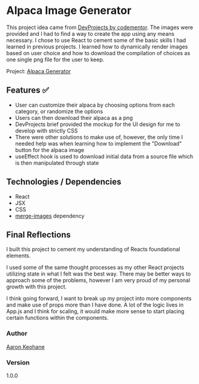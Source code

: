 # Alpaca Image Generator

This project idea came from [DevProjects by codementor](https://www.codementor.io/projects/web/alpaca-image-generator-website-ce2oc0eus8). The images were provided and I had to find a way to create the app using any means necessary. I chose to use React to cement some of the basic skills I had learned in previous projects. I learned how to dynamically render images based on user choice and how to download the compilation of choices as one single png file for the user to keep.

Project: [Alpaca Generator](https://aakeohane.github.io/alpaca-generator/)

## Features ✅

- User can customize their alpaca by choosing options from each category, or randomize the options
- Users can then download their alpaca as a png
- DevProjects brief provided the mockup for the UI design for me to develop with strictly CSS
- There were other solutions to make use of, however, the only time I needed help was when learning how to implement the "Download" button for the alpaca image
- useEffect hook is used to download initial data from a source file which is then manipulated through state

## Technologies / Dependencies

- React
- JSX
- CSS
- [merge-images](https://github.com/lukechilds/merge-images) dependency

## Final Reflections

I built this project to cement my understanding of Reacts foundational elements.

I used some of the same thought processes as my other React projects utilizing state in what I felt was the best way. There may be better ways to approach some of the problems, however I am very proud of my personal growth with this project.

I think going forward, I want to break up my project into more components and make use of props more than I have done. A lot of the logic lives in App.js and I think for scaling, it would make more sense to start placing certain functions within the components.

### Author

[Aaron Keohane](https://aakeohane.github.io/Portfolio-Website/index.html)

### Version

1.0.0
